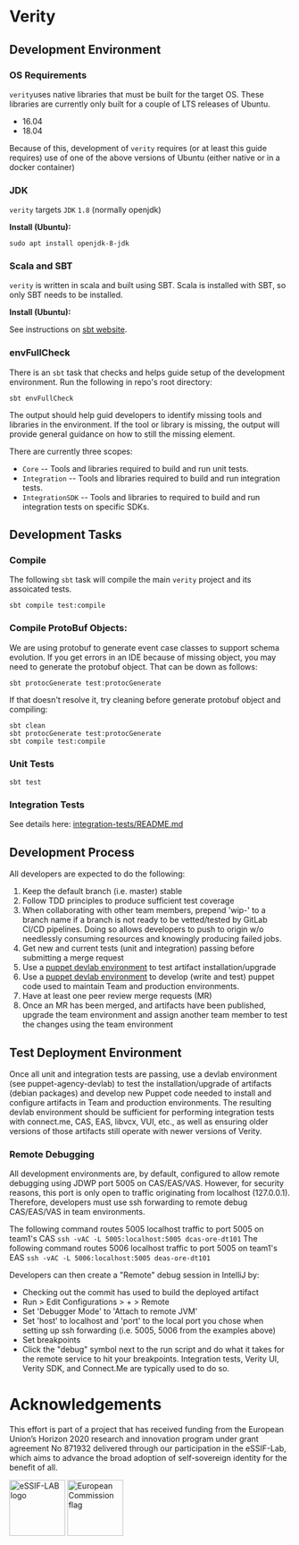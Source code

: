 # Verity

## Development Environment

### OS Requirements
`verity`uses native libraries that must be built for the target OS. These libraries are currently only built for a couple
of LTS releases of Ubuntu.

* 16.04
* 18.04

Because of this, development of `verity` requires (or at least this guide requires) use of one of the above versions of
Ubuntu (either native or in a docker container)


### JDK

`verity` targets `JDK` `1.8` (normally openjdk)

**Install (Ubuntu):**
```shell
sudo apt install openjdk-8-jdk
```

### Scala and SBT 

`verity` is written in scala and built using SBT. Scala is installed with SBT, so only SBT needs to be installed.

**Install (Ubuntu):**

See instructions on [sbt website](https://www.scala-sbt.org/download.html).

### envFullCheck

There is an `sbt` task that checks and helps guide setup of the development environment. Run the following in repo's root 
directory:

```sbt envFullCheck```

The output should help guid developers to identify missing tools and libraries in the environment. If the tool or 
library is missing, the output will provide general guidance on how to still the missing element. 

There are currently three
scopes:
* `Core` -- Tools and libraries required to build and run unit tests.
* `Integration` -- Tools and libraries required to build and run integration tests.
* `IntegrationSDK` -- Tools and libraries to required to build and run integration tests on specific SDKs.

## Development Tasks

### Compile
The following `sbt` task will compile the main `verity` project and its assoicated tests.

```shell
sbt compile test:compile
```


### Compile ProtoBuf Objects:
We are using protobuf to generate event case classes to support schema evolution.
If you get errors in an IDE because of missing object, you may need to generate the protobuf object. That can be down 
as follows:

```
sbt protocGenerate test:protocGenerate
```

If that doesn't resolve it, try cleaning before generate protobuf object and compiling:

```
sbt clean
sbt protocGenerate test:protocGenerate
sbt compile test:compile
```

### Unit Tests

```sbt test```

### Integration Tests
See details here: [integration-tests/README.md](integration-tests/README.md)

## Development Process
All developers are expected to do the following:

1. Keep the default branch (i.e. master) stable
2. Follow TDD principles to produce sufficient test coverage
3. When collaborating with other team members, prepend 'wip-' to a branch name if
   a branch is not ready to be vetted/tested by GitLab CI/CD pipelines. Doing so
   allows developers to push to origin w/o needlessly consuming resources and
   knowingly producing failed jobs.
4. Get new and current tests (unit and integration) passing before submitting a merge request
5. Use a [puppet devlab environment](https://gitlab.corp.evernym.com/puppet/puppet-agency-devlab) to test artifact installation/upgrade
6. Use a [puppet devlab environment](https://gitlab.corp.evernym.com/puppet/puppet-agency-devlab) to develop (write and test) puppet code used to maintain Team and production environments.
7. Have at least one peer review merge requests (MR)
8. Once an MR has been merged, and artifacts have been published, upgrade the
   team environment and assign another team member to test the changes using the
   team environment

## Test Deployment Environment
Once all unit and integration tests are passing, use a devlab environment (see puppet-agency-devlab)
to test the installation/upgrade of artifacts (debian packages) and develop new
Puppet code needed to install and configure artifacts in Team and production
environments. The resulting devlab environment should be sufficient for
performing integration tests with connect.me, CAS, EAS, libvcx, VUI, etc., as
well as ensuring older versions of those artifacts still operate with newer
versions of Verity.

### Remote Debugging
All development environments are, by default, configured to allow remote debugging
using JDWP port 5005 on CAS/EAS/VAS. However, for security reasons, this port is
only open to traffic originating from localhost (127.0.0.1). Therefore,
developers must use ssh forwarding to remote debug CAS/EAS/VAS in team
environments.

The following command routes 5005 localhost traffic to port 5005 on team1's CAS
```ssh -vAC -L 5005:localhost:5005 dcas-ore-dt101```
The following command routes 5006 localhost traffic to port 5005 on team1's EAS
```ssh -vAC -L 5006:localhost:5005 deas-ore-dt101```
 
Developers can then create a "Remote" debug session in IntelliJ by: 
* Checking out the commit has used to build the deployed artifact
* Run > Edit Configurations > + > Remote
* Set 'Debugger Mode' to 'Attach to remote JVM'
* Set 'host' to localhost and 'port' to the local port you chose when setting up ssh forwarding (i.e. 5005, 5006 from the examples above)
* Set breakpoints
* Click the "debug" symbol next to the run script and do what it takes for the remote service to hit your breakpoints. Integration tests, Verity UI, Verity SDK, and Connect.Me are typically used to do so.

# Acknowledgements
This effort is part of a project that has received funding from the European Union’s Horizon 2020 research and innovation program under grant agreement No 871932 delivered through our participation in the eSSIF-Lab, which aims to advance the broad adoption of self-sovereign identity for the benefit of all.

<img src="https://essif-lab.eu/wp-content/uploads/2020/04/essif-logo.png" alt="eSSIF-LAB logo" height="100px">
<img src="https://europa.eu/european-union/sites/europaeu/files/docs/body/flag_yellow_low.jpg" alt="European Commission flag" height="100px">
